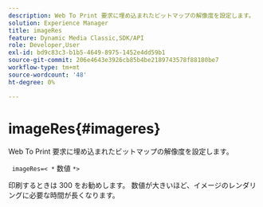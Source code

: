 ```yaml
---
description: Web To Print 要求に埋め込まれたビットマップの解像度を設定します。
solution: Experience Manager
title: imageRes
feature: Dynamic Media Classic,SDK/API
role: Developer,User
exl-id: bd9c83c3-b1b5-4649-8975-1452e4dd59b1
source-git-commit: 206e4643e3926cb85b4be2189743578f88180be7
workflow-type: tm+mt
source-wordcount: '48'
ht-degree: 0%

---
```


# imageRes{#imageres}

Web To Print 要求に埋め込まれたビットマップの解像度を設定します。

` imageRes=< *` 数値 `*>`

印刷するときは 300 をお勧めします。 数値が大きいほど、イメージのレンダリングに必要な時間が長くなります。
